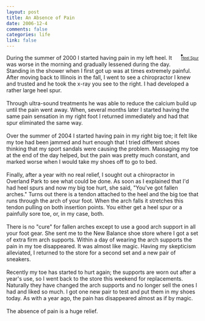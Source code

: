 ```yaml
--- 
layout: post
title: An Absence of Pain
date: 2006-12-4
comments: false
categories: life
link: false
---
```

<div style="float: right; margin-left: 10px; margin-bottom: 10px;">
<a href="http://www.flickr.com/photos/zanshin/314068166/" title="photo sharing"><img src="http://static.flickr.com/114/314068166_be64685a74_m.jpg" alt="" style="border: solid 2px #000000;" /></a>
<br />
<span style="font-size: 0.7em; margin-top: 0px;">
<a href="http://www.flickr.com/photos/zanshin/314068166/">Heel Spur</a>
</span>
</div>
<p>During the summer of 2000 I started having pain in my left heel. It was worse in the morning and gradually lessened during the day. Standing in the shower when I first got up was at times extremely painful. After moving back to Illinois in the fall, I went to see a chiropractor I knew and trusted and he took the x-ray you see to the right. I had developed a rather large heel spur.<br />
<br />
Through ultra-sound treatments he was able to reduce the calcium build up until the pain went away. When, several months later I started having the same pain sensation in my right foot I returned immediately and had that spur eliminated the same way. <br />
<br />
Over the summer of 2004 I started having pain in my right big toe; it felt like my toe had been jammed and hurt enough that I tried different shoes thinking that my sport sandals were causing the problem. Massaging my toe at the end of the day helped, but the pain was pretty much constant, and marked worse when I would take my shoes off to go to bed.<br />
<br />
Finally, after a year with no real relief, I sought out a chiropractor in Overland Park to see what could be done. As soon as I explained that I'd had heel spurs and now my big toe hurt, she said, "You've got fallen arches." Turns out there is a tendon attached to the heel and the big toe that runs through the arch of your foot. When the arch falls it stretches this tendon pulling on both insertion points. You either get a heel spur or a painfully sore toe, or, in my case, both.<br />
<br />
There is no "cure" for fallen arches except to use a good arch support in all your foot gear. She sent me to the New Balance shoe store where I got a set of extra firm arch supports. Within a day of wearing the arch supports the pain in my toe disappeared. It was almost like magic. Having my skepticism alleviated, I returned to the store for a second set and a new pair of sneakers. <br />
<br />
Recently my toe has started to hurt again; the supports are worn out after a year's use, so I went back to the store this weekend for replacements. Naturally they have changed the arch supports and no longer sell the ones I had and liked so much. I got one new pair to test and put them in my shoes today. As with a year ago, the pain has disappeared almost as if by magic.<br />
<br />
The absence of pain is a huge relief. </p>
<br clear="all" />
